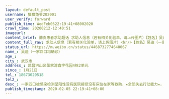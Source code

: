 ```yaml
---
layout: default_post
username: 猫猫兔爷202001
user_verify: forward
publish_time: WedFeb0522:19:41+08002020
crawl_time: 20200212-12:40:51
imageurl: 
content_brief: 肺炎患者求助超话 求助人信息（若有相关化验单，请上传图片）【姓名】吴迪（一家四口均确诊）【年龄】【所在城市】武汉市【所在小区、社区】武昌洪山区张家湾鑫宇花园4栋2单元【患病时间】1月21日【联系方式】18673029518【其他紧急联系人】【病情描述】一家四口被感染检测呈阳性没有医院 ...全文
content_full_raw: 求助人信息（若有相关化验单，请上传图片）<br/>【姓名】吴迪（一家四口均确诊）<br/>【年龄】<br/>【所在城市】武汉市<br/>【所在小区、社区】武昌洪山区张家湾鑫宇花园4栋2单元<br/>【患病时间】1月21日<br/>【联系方式】18673029518<br/>【其他紧急联系人】<br/>【病情描述】一家四口被感染检测呈阳性没有医院接受没有床位在家等救助，★全部失去行动能力★，尤其是父亲情况特别严重，今天下午高烧已经达到40℃了！<br/>吴笛，2月4日医院检查，2月5日确诊！<br/>父亲：吴楚和，1月31日至今体温一直38.9度，反复发烧，情况比较危急，医院就诊，一直未确诊，2月4日医院检查，2月5日确诊，今天下午高烧已经达到40℃了，医院仍无床位收治！<br/>母亲：尹春梅，1月28日，开始发烧，37.6度到38.4度，1月31日，到武汉市第七医院复诊，医生建议检测核酸，但需要等待试剂盒，2月4日医院检查，2月5日确诊，医院无床位收治！<br/>妻子粟婷，1月21日出现症状，1月25日下午，到医院取得检测报告，结果是疑似新型冠状病毒肺炎，2月4日医院检查，2月5日确诊！现无床位收治<adata-url="http://t.cn/z8yaYdf"href="http://weibo.com/p/100101B2094757D069A3F5469E"data-hide=""><spanclass='url-icon'><imgstyle='width:1rem;height:1rem'src='https://h5.sinaimg.cn/upload/2015/09/25/3/timeline_card_small_location_default.png'></span><spanclass="surl-text">北京·西山美墅馆</span></a>
status_url: https://m.weibo.cn/status/4468732774640067
name_: 吴迪（一家四口均确诊）
age_: 
city_: 武汉市
address_: 武昌洪山区张家湾鑫宇花园4栋2单元
since_: 1月21日
tel_: 18673029518
tel2_: 
desc_: 一家四口被感染检测呈阳性没有医院接受没有床位在家等救助，★全部失去行动能力★，尤其是父亲情况特别严重，今天下午高烧已经达到40℃了！吴笛，2月4日医院检查，2月5日确诊！父亲吴楚和，1月31日至今体温一直38.9度，反复发烧，情况比较危急，医院就诊，一直未确诊，2月4日医院检查，2月5日确诊，今天下午高烧已经达到40℃了，医院仍无床位收治！母亲尹春梅，1月28日，开始发烧，37.6度到38.4度，1月31日，到武汉市第七医院复诊，医生建议检测核酸，但需要等待试剂盒，2月4日医院检查，2月5日确诊，医院无床位收治！妻子粟婷，1月21日出现症状，1月25日下午，到医院取得检测报告，结果是疑似新型冠状病毒肺炎，2月4日医院检查，2月5日确诊！现无床位收治<adata-url="http//t.cn/z8yaYdf"href="http//weibo.com/p/100101B2094757D069A3F5469E"data-hide=""><spanclass='url-icon'><imgstyle='width1rem;height1rem'src='https//h5.sinaimg.cn/upload/2015/09/25/3/timeline_card_small_location_default.png'></span><spanclass="surl-text">北京·西山美墅馆</span></a>
publish_timestamp: 2020-02-05 22:19:41+08:00
---
```

